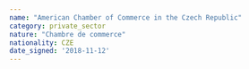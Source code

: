 ```yaml
---
name: "American Chamber of Commerce in the Czech Republic"
category: private_sector
nature: "Chambre de commerce"
nationality: CZE
date_signed: '2018-11-12'
---
```

    
